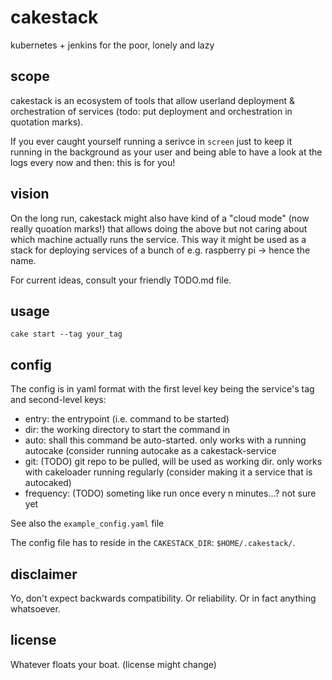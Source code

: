 # cakestack
kubernetes + jenkins for the poor, lonely and lazy

## scope
cakestack is an ecosystem of tools that allow userland deployment & orchestration of services (todo: put deployment and orchestration in quotation marks).

If you ever caught yourself running a serivce in `screen` just to keep it running in the background as your user and being able to have a look at the logs every now and then: this is for you!

## vision
On the long run, cakestack might also have kind of a "cloud mode" (now really quoation marks!) that allows doing the above but not caring about which machine actually runs the service. This way it might be used as a stack for deploying services of a bunch of e.g. raspberry pi -> hence the name.

For current ideas, consult your friendly TODO.md file.

## usage
`cake start --tag your_tag`

## config
The config is in yaml format with the first level key being the service's tag and second-level keys:
- entry: the entrypoint (i.e. command to be started)
- dir: the working directory to start the command in
- auto: shall this command be auto-started. only works with a running autocake (consider running autocake as a cakestack-service
- git: (TODO) git repo to be pulled, will be used as working dir. only works with cakeloader running regularly (consider making it a service that is autocaked)
- frequency: (TODO) someting like run once every n minutes...? not sure yet

See also the `example_config.yaml` file

The config file has to reside in the `CAKESTACK_DIR`: `$HOME/.cakestack/`.

## disclaimer
Yo, don't expect backwards compatibility. Or reliability. Or in fact anything whatsoever.

## license
Whatever floats your boat. (license might change)
